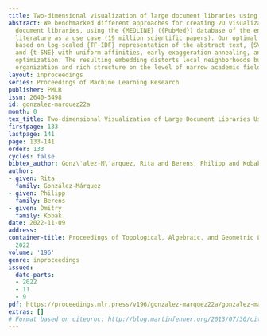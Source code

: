 ```yaml
---
title: Two-dimensional visualization of large document libraries using t-SNE
abstract: We benchmarked different approaches for creating 2D visualizations of large
  document libraries, using the {MEDLINE} ({PubMed}) database of the entire biomedical
  literature as a use case (19 million scientific papers). Our optimal pipeline is
  based on log-scaled {TF-IDF} representation of the abstract text, {SVD} preprocessing,
  and {t-SNE} with uniform affinities, early exaggeration annealing, and extended
  optimization. The resulting embedding distorts local neighborhoods but shows meaningful
  organization and rich structure on the level of narrow academic fields.
layout: inproceedings
series: Proceedings of Machine Learning Research
publisher: PMLR
issn: 2640-3498
id: gonzalez-marquez22a
month: 0
tex_title: Two-dimensional Visualization of Large Document Libraries Using {t-SNE}
firstpage: 133
lastpage: 141
page: 133-141
order: 133
cycles: false
bibtex_author: Gonz\'alez-M\'arquez, Rita and Berens, Philipp and Kobak, Dmitry
author:
- given: Rita
  family: González-Márquez
- given: Philipp
  family: Berens
- given: Dmitry
  family: Kobak
date: 2022-11-09
address:
container-title: Proceedings of Topological, Algebraic, and Geometric Learning Workshops
  2022
volume: '196'
genre: inproceedings
issued:
  date-parts:
  - 2022
  - 11
  - 9
pdf: https://proceedings.mlr.press/v196/gonzalez-marquez22a/gonzalez-marquez22a.pdf
extras: []
# Format based on citeproc: http://blog.martinfenner.org/2013/07/30/citeproc-yaml-for-bibliographies/
---
```


